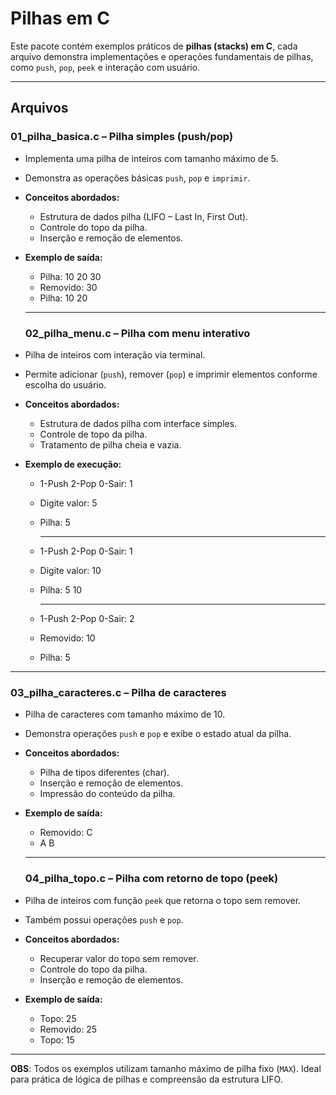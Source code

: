 # Pilhas em C

Este pacote contém exemplos práticos de **pilhas (stacks) em C**, cada arquivo demonstra implementações e operações fundamentais de pilhas, como `push`, `pop`, `peek` e interação com usuário.

---

## Arquivos  

### 01_pilha_basica.c – Pilha simples (push/pop)
- Implementa uma pilha de inteiros com tamanho máximo de 5.
- Demonstra as operações básicas `push`, `pop` e `imprimir`.

- **Conceitos abordados:**
  - Estrutura de dados pilha (LIFO – Last In, First Out).
  - Controle do topo da pilha.
  - Inserção e remoção de elementos.

- **Exemplo de saída:**

  - Pilha: 10 20 30
  - Removido: 30
  - Pilha: 10 20

  ---

  ### 02_pilha_menu.c – Pilha com menu interativo
- Pilha de inteiros com interação via terminal.
- Permite adicionar (`push`), remover (`pop`) e imprimir elementos conforme escolha do usuário.

- **Conceitos abordados:**
  - Estrutura de dados pilha com interface simples.
  - Controle de topo da pilha.
  - Tratamento de pilha cheia e vazia.

- **Exemplo de execução:**
  - 1-Push 2-Pop 0-Sair: 1
  - Digite valor: 5
  - Pilha: 5
    
    ---
  - 1-Push 2-Pop 0-Sair: 1
  - Digite valor: 10
  - Pilha: 5 10

    ---
  - 1-Push 2-Pop 0-Sair: 2
  - Removido: 10
  - Pilha: 5

---
  ### 03_pilha_caracteres.c – Pilha de caracteres
- Pilha de caracteres com tamanho máximo de 10.
- Demonstra operações `push` e `pop` e exibe o estado atual da pilha.

- **Conceitos abordados:**
  - Pilha de tipos diferentes (char).
  - Inserção e remoção de elementos.
  - Impressão do conteúdo da pilha.

- **Exemplo de saída:**
  - Removido: C
  - A B

  ---

  ### 04_pilha_topo.c – Pilha com retorno de topo (peek)
- Pilha de inteiros com função `peek` que retorna o topo sem remover.
- Também possui operações `push` e `pop`.

- **Conceitos abordados:**
  - Recuperar valor do topo sem remover.
  - Controle do topo da pilha.
  - Inserção e remoção de elementos.

- **Exemplo de saída:**
  - Topo: 25
  - Removido: 25
  - Topo: 15

---

**OBS**: Todos os exemplos utilizam tamanho máximo de pilha fixo (`MAX`). Ideal para prática de lógica de pilhas e compreensão da estrutura LIFO.